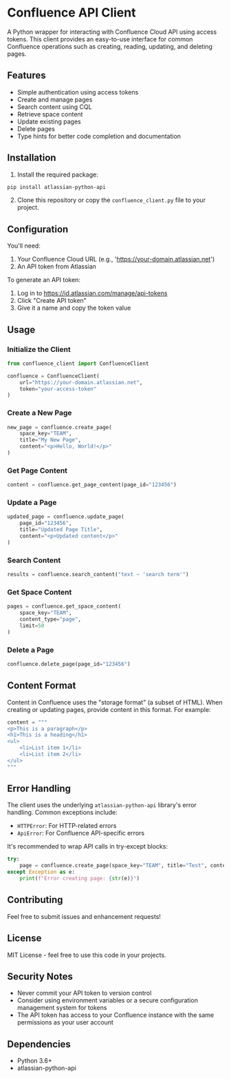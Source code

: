 # Confluence API Client

A Python wrapper for interacting with Confluence Cloud API using access tokens. This client provides an easy-to-use interface for common Confluence operations such as creating, reading, updating, and deleting pages.

## Features

- Simple authentication using access tokens
- Create and manage pages
- Search content using CQL
- Retrieve space content
- Update existing pages
- Delete pages
- Type hints for better code completion and documentation

## Installation

1. Install the required package:

```bash
pip install atlassian-python-api
```

2. Clone this repository or copy the `confluence_client.py` file to your project.

## Configuration

You'll need:
1. Your Confluence Cloud URL (e.g., 'https://your-domain.atlassian.net')
2. An API token from Atlassian

To generate an API token:
1. Log in to https://id.atlassian.com/manage/api-tokens
2. Click "Create API token"
3. Give it a name and copy the token value

## Usage

### Initialize the Client

```python
from confluence_client import ConfluenceClient

confluence = ConfluenceClient(
    url="https://your-domain.atlassian.net",
    token="your-access-token"
)
```

### Create a New Page

```python
new_page = confluence.create_page(
    space_key="TEAM",
    title="My New Page",
    content="<p>Hello, World!</p>"
)
```

### Get Page Content

```python
content = confluence.get_page_content(page_id="123456")
```

### Update a Page

```python
updated_page = confluence.update_page(
    page_id="123456",
    title="Updated Page Title",
    content="<p>Updated content</p>"
)
```

### Search Content

```python
results = confluence.search_content("text ~ 'search term'")
```

### Get Space Content

```python
pages = confluence.get_space_content(
    space_key="TEAM",
    content_type="page",
    limit=50
)
```

### Delete a Page

```python
confluence.delete_page(page_id="123456")
```

## Content Format

Content in Confluence uses the "storage format" (a subset of HTML). When creating or updating pages, provide content in this format. For example:

```python
content = """
<p>This is a paragraph</p>
<h1>This is a heading</h1>
<ul>
    <li>List item 1</li>
    <li>List item 2</li>
</ul>
"""
```

## Error Handling

The client uses the underlying `atlassian-python-api` library's error handling. Common exceptions include:
- `HTTPError`: For HTTP-related errors
- `ApiError`: For Confluence API-specific errors

It's recommended to wrap API calls in try-except blocks:

```python
try:
    page = confluence.create_page(space_key="TEAM", title="Test", content="<p>Content</p>")
except Exception as e:
    print(f"Error creating page: {str(e)}")
```

## Contributing

Feel free to submit issues and enhancement requests!

## License

MIT License - feel free to use this code in your projects.

## Security Notes

- Never commit your API token to version control
- Consider using environment variables or a secure configuration management system for tokens
- The API token has access to your Confluence instance with the same permissions as your user account

## Dependencies

- Python 3.6+
- atlassian-python-api